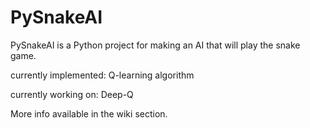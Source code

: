 # PySnakeAI

PySnakeAI is a Python project for making an AI that will play the snake game.

currently implemented: Q-learning algorithm

currently working on: Deep-Q

More info available in the wiki section.
